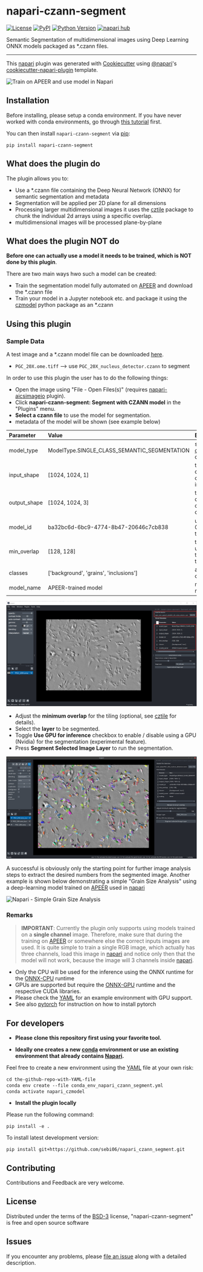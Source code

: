 # napari-czann-segment

[![License](https://img.shields.io/pypi/l/napari-czann-segment.svg?color=green)](https://github.com/sebi06/napari-czann-segment/raw/main/LICENSE)
[![PyPI](https://img.shields.io/pypi/v/napari-czann-segment.svg?color=green)](https://pypi.org/project/napari-czann-segment)
[![Python Version](https://img.shields.io/pypi/pyversions/napari-czann-segment.svg?color=green)](https://python.org)
[![napari hub](https://img.shields.io/endpoint?url=https://api.napari-hub.org/shields/napari-czann-segment)](https://napari-hub.org/plugins/napari-czann-segment)

Semantic Segmentation of multidimensional images using Deep Learning ONNX models packaged as *.czann files.

----------------------------------

This [napari] plugin was generated with [Cookiecutter] using [@napari]'s [cookiecutter-napari-plugin] template.

![Train on APEER and use model in Napari](https://github.com/sebi06/napari-czann-segment/raw/main/readme_images/Train_APEER_run_Napari_CZANN_no_highlights_small.gif)

## Installation

Before installing, please setup a conda environment. If you have never worked with conda environments, go through [this tutorial](https://biapol.github.io/blog/johannes_mueller/anaconda_getting_started/) first.

You can then install `napari-czann-segment` via [pip]:

    pip install napari-czann-segment

## What does the plugin do

The plugin allows you to:

- Use a *.czann file containing the Deep Neural Network (ONNX) for semantic segmentation and metadata
- Segmentation will be applied per 2D plane for all dimensions
- Processing larger multidimensional images it uses the [cztile] package to chunk the individual 2d arrays using a specific overlap.
- multidimensional images will be processed plane-by-plane

## What does the plugin NOT do

**Before one can actually use a model it needs to be trained, which is NOT done by this plugin**.

There are two main ways hwo such a model can be created:

- Train the segmentation model fully automated on [APEER] and download the *.czann file
- Train your model in a Jupyter notebook etc. and package it using the [czmodel] python package as an *.czann

## Using this plugin

### Sample Data

A test image and a *.czann model file can be downloaded [here](https://github.com/sebi06/napari-czann-segment/tree/main/src/napari_czann_segment/_data).

- `PGC_20X.ome.tiff` --> use `PGC_20X_nucleus_detector.czann` to segment

In order to use this plugin the user has to do the following things:

- Open the image using "File - Open Files(s)" (requires [napari-aicsimageio] plugin).
- Click **napari-czann-segment: Segment with CZANN model** in the "Plugins" menu.
- **Select a czann file** to use the model for segmentation.
- metadata of the model will be shown (see example below)

| Parameter    | Value                                        | Explanation                                             |
| :----------- | :------------------------------------------- | ------------------------------------------------------- |
| model_type   | ModelType.SINGLE_CLASS_SEMANTIC_SEGMENTATION | see: [czmodel] for details                              |
| input_shape  | [1024, 1024, 1]                              | tile dimensions of model input                          |
| output_shape | [1024, 1024, 3]                              | tile dimensions of model output                         |
| model_id     | ba32bc6d-6bc9-4774-8b47-20646c7cb838         | unique GUID for that model                              |
| min_overlap  | [128, 128]                                   | tile overlap used during training (for this model)      |
| classes      | ['background', 'grains', 'inclusions']       | available classes                                       |
| model_name   | APEER-trained model                          | name of the model                                       |

![Napari - Image loaded and czann selected](https://github.com/sebi06/napari-czann-segment/raw/main/readme_images/napari_czann1.png)

- Adjust the **minimum overlap** for the tiling (optional, see [cztile] for details).
- Select the **layer** to be segmented.
- Toggle **Use GPU for inference** checkbox to enable / disable using a GPU (Nvidia) for the segmentation (experimental feature).
- Press **Segment Selected Image Layer** to run the segmentation.

![Napari - Image successfully segmented](https://github.com/sebi06/napari-czann-segment/raw/main/readme_images/napari_czann3.png)

A successful is obviously only the starting point for further image analysis steps to extract the desired numbers from the segmented image.
Another example is shown below demonstrating a simple "Grain Size Analysis" using a deep-learning model trained on [APEER] used in [napari]

![Napari - Simple Grain Size Analysis](https://github.com/sebi06/napari-czann-segment/raw/main/readme_images/grainsize_czann_napari.png)

### Remarks

> **IMPORTANT**: Currently the plugin only supports using models trained on a **single channel** image. Therefore, make sure that during the training on [APEER] or somewhere else the correct inputs images are used.
> It is quite simple to train a single RGB image, which actually has three channels, load this image in [napari] and notice only then that the model will not work, because the image will 3 channels inside [napari].

- Only the CPU will be used for the inference using the ONNX runtime for the [ONNX-CPU] runtime
- GPUs are supported but require the [ONNX-GPU] runtime and the respective CUDA libraries.
- Please check the [YAML](env_napari_czann_segment.yml) for an example environment with GPU support.
- See also [pytorch] for instruction on how to install pytorch

## For developers

- **Please clone this repository first using your favorite tool.**

- **Ideally one creates a new [conda] environment or use an existing environment that already contains [Napari].**

Feel free to create a new environment using the [YAML](env_napari_czann_segment.yml) file at your own risk:

    cd the-github-repo-with-YAML-file
    conda env create --file conda_env_napari_czann_segment.yml
    conda activate napari_czmodel

- **Install the plugin locally**

Please run the following command:

    pip install -e .

To install latest development version:

    pip install git+https://github.com/sebi06/napari_czann_segment.git

## Contributing

Contributions and Feedback are very welcome.

## License

Distributed under the terms of the [BSD-3] license,
"napari-czann-segment" is free and open source software

## Issues

If you encounter any problems, please [file an issue] along with a detailed description.

[napari]: https://github.com/napari/napari
[Cookiecutter]: https://github.com/audreyr/cookiecutter
[@napari]: https://github.com/napari
[MIT]: http://opensource.org/licenses/MIT
[BSD-3]: http://opensource.org/licenses/BSD-3-Clause
[GNU GPL v3.0]: http://www.gnu.org/licenses/gpl-3.0.txt
[GNU LGPL v3.0]: http://www.gnu.org/licenses/lgpl-3.0.txt
[Apache Software License 2.0]: http://www.apache.org/licenses/LICENSE-2.0
[Mozilla Public License 2.0]: https://www.mozilla.org/media/MPL/2.0/index.txt
[cookiecutter-napari-plugin]: https://github.com/napari/cookiecutter-napari-plugin
[file an issue]: https://github.com/sebi06/napari-czann-segment/issues
[tox]: https://tox.readthedocs.io/en/latest/
[pip]: https://pypi.org/project/pip/
[PyPI]: https://pypi.org/
[czmodel]: https://pypi.org/project/czmodel/
[cztile]: https://pypi.org/project/cztile/
[APEER]: https://www.apeer.com
[napari-aicsimageio]: https://github.com/AllenCellModeling/napari-aicsimageio
[ONNX-GPU]: https://pypi.org/project/onnxruntime-gpu/
[ONNX-CPU]: https://pypi.org/project/onnxruntime/
[conda]: https://docs.conda.io/projects/conda/en/latest/user-guide/getting-started.html
[pytorch]: https://pytorch.org/get-started/locally
